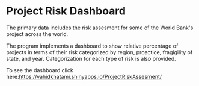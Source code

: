 # Project Risk Dashboard

The primary data includes the risk assesment for some of the World Bank's project across the world. 

The program implements a dashboard to show relative percentage of projects in terms of their risk categorized by region, proactice, fragigility of state, and year. Categorization for each type of risk is also provided.

To see the dashboard click here:https://vahidkhatami.shinyapps.io/ProjectRiskAssesment/






